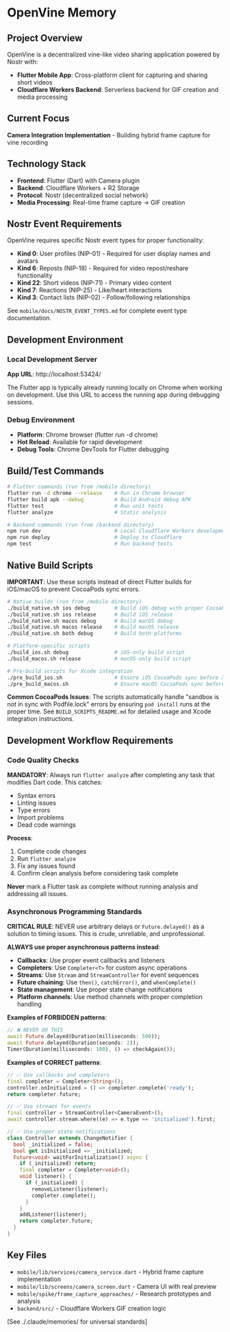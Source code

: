 # OpenVine Memory

## Project Overview
OpenVine is a decentralized vine-like video sharing application powered by Nostr with:
- **Flutter Mobile App**: Cross-platform client for capturing and sharing short videos
- **Cloudflare Workers Backend**: Serverless backend for GIF creation and media processing

## Current Focus  
**Camera Integration Implementation** - Building hybrid frame capture for vine recording

## Technology Stack
- **Frontend**: Flutter (Dart) with Camera plugin
- **Backend**: Cloudflare Workers + R2 Storage
- **Protocol**: Nostr (decentralized social network)
- **Media Processing**: Real-time frame capture → GIF creation

## Nostr Event Requirements
OpenVine requires specific Nostr event types for proper functionality:
- **Kind 0**: User profiles (NIP-01) - Required for user display names and avatars
- **Kind 6**: Reposts (NIP-18) - Required for video repost/reshare functionality  
- **Kind 22**: Short videos (NIP-71) - Primary video content
- **Kind 7**: Reactions (NIP-25) - Like/heart interactions
- **Kind 3**: Contact lists (NIP-02) - Follow/following relationships

See `mobile/docs/NOSTR_EVENT_TYPES.md` for complete event type documentation.

## Development Environment

### Local Development Server
**App URL**: http://localhost:53424/

The Flutter app is typically already running locally on Chrome when working on development. Use this URL to access the running app during debugging sessions.

### Debug Environment
- **Platform**: Chrome browser (flutter run -d chrome)
- **Hot Reload**: Available for rapid development
- **Debug Tools**: Chrome DevTools for Flutter debugging

## Build/Test Commands
```bash
# Flutter commands (run from /mobile directory)
flutter run -d chrome --release    # Run in Chrome browser
flutter build apk --debug          # Build Android debug APK
flutter test                       # Run unit tests
flutter analyze                    # Static analysis

# Backend commands (run from /backend directory)  
npm run dev                        # Local Cloudflare Workers development
npm run deploy                     # Deploy to Cloudflare
npm test                           # Run backend tests
```

## Native Build Scripts
**IMPORTANT**: Use these scripts instead of direct Flutter builds for iOS/macOS to prevent CocoaPods sync errors.

```bash
# Native builds (run from /mobile directory)
./build_native.sh ios debug        # Build iOS debug with proper CocoaPods sync
./build_native.sh ios release      # Build iOS release  
./build_native.sh macos debug      # Build macOS debug
./build_native.sh macos release    # Build macOS release
./build_native.sh both debug       # Build both platforms

# Platform-specific scripts
./build_ios.sh debug               # iOS-only build script
./build_macos.sh release           # macOS-only build script

# Pre-build scripts for Xcode integration
./pre_build_ios.sh                 # Ensure iOS CocoaPods sync before Xcode build
./pre_build_macos.sh               # Ensure macOS CocoaPods sync before Xcode build
```

**Common CocoaPods Issues**: The scripts automatically handle "sandbox is not in sync with Podfile.lock" errors by ensuring `pod install` runs at the proper time. See `BUILD_SCRIPTS_README.md` for detailed usage and Xcode integration instructions.

## Development Workflow Requirements

### Code Quality Checks
**MANDATORY**: Always run `flutter analyze` after completing any task that modifies Dart code. This catches:
- Syntax errors
- Linting issues  
- Type errors
- Import problems
- Dead code warnings

**Process**:
1. Complete code changes
2. Run `flutter analyze` 
3. Fix any issues found
4. Confirm clean analysis before considering task complete

**Never** mark a Flutter task as complete without running analysis and addressing all issues.

### Asynchronous Programming Standards
**CRITICAL RULE**: NEVER use arbitrary delays or `Future.delayed()` as a solution to timing issues. This is crude, unreliable, and unprofessional.

**ALWAYS use proper asynchronous patterns instead**:
- **Callbacks**: Use proper event callbacks and listeners
- **Completers**: Use `Completer<T>` for custom async operations
- **Streams**: Use `Stream` and `StreamController` for event sequences  
- **Future chaining**: Use `then()`, `catchError()`, and `whenComplete()`
- **State management**: Use proper state change notifications
- **Platform channels**: Use method channels with proper completion handling

**Examples of FORBIDDEN patterns**:
```dart
// ❌ NEVER DO THIS
await Future.delayed(Duration(milliseconds: 500));
await Future.delayed(Duration(seconds: 2));
Timer(Duration(milliseconds: 100), () => checkAgain());
```

**Examples of CORRECT patterns**:
```dart
// ✅ Use callbacks and completers
final completer = Completer<String>();
controller.onInitialized = () => completer.complete('ready');
return completer.future;

// ✅ Use streams for events
final controller = StreamController<CameraEvent>();
await controller.stream.where((e) => e.type == 'initialized').first;

// ✅ Use proper state notifications
class Controller extends ChangeNotifier {
  bool _initialized = false;
  bool get isInitialized => _initialized;
  Future<void> waitForInitialization() async {
    if (_initialized) return;
    final completer = Completer<void>();
    void listener() {
      if (_initialized) {
        removeListener(listener);
        completer.complete();
      }
    }
    addListener(listener);
    return completer.future;
  }
}
```

## Key Files
- `mobile/lib/services/camera_service.dart` - Hybrid frame capture implementation
- `mobile/lib/screens/camera_screen.dart` - Camera UI with real preview
- `mobile/spike/frame_capture_approaches/` - Research prototypes and analysis
- `backend/src/` - Cloudflare Workers GIF creation logic

[See ./.claude/memories/ for universal standards]